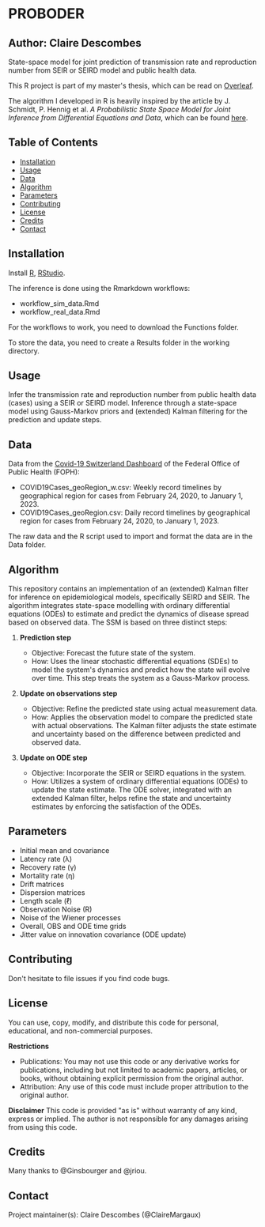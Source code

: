 # PROBODER

## Author: Claire Descombes

State-space model for joint prediction of transmission rate and reproduction number from SEIR or SEIRD model and public health data.

This R project is part of my master's thesis, which can be read on [Overleaf](https://www.overleaf.com/read/zvscscfpxfys#69aab2).

The algorithm I developed in R is heavily inspired by the article by J. Schmidt, P. Hennig et al. _A Probabilistic State Space Model for Joint Inference from Differential Equations and Data_, which can be found [here](https://proceedings.neurips.cc/paper/2021/hash/6734fa703f6633ab896eecbdfad8953a-Abstract.html).

## Table of Contents

- [Installation](#installation)
- [Usage](#usage)
- [Data](#data)
- [Algorithm](#algorithm)
- [Parameters](#parameters)
- [Contributing](#contributing)
- [License](#license)
- [Credits](#credits)
- [Contact](#contact)

## Installation

Install [R](https://cran.r-project.org/), [RStudio](https://posit.co/products/open-source/rstudio/).

The inference is done using the Rmarkdown workflows:
- workflow_sim_data.Rmd
- workflow_real_data.Rmd

For the workflows to work, you need to download the Functions folder.

To store the data, you need to create a Results folder in the working directory.

## Usage

Infer the transmission rate and reproduction number from public health data (cases) using a SEIR or SEIRD model. Inference through a state-space model using Gauss-Markov priors and (extended) Kalman filtering for the prediction and update steps.

## Data

Data from the [Covid-19 Switzerland Dashboard](https://www.covid19.admin.ch/de/epidemiologic/case) of the Federal Office of Public Health (FOPH):
- COVID19Cases_geoRegion_w.csv: Weekly record timelines by geographical region for cases from February 24, 2020, to January 1, 2023.
- COVID19Cases_geoRegion.csv: Daily record timelines by geographical region for cases from February 24, 2020, to January 1, 2023.

The raw data and the R script used to import and format the data are in the Data folder.
 
## Algorithm

This repository contains an implementation of an (extended) Kalman filter for inference on epidemiological models, specifically SEIRD and SEIR. The algorithm integrates state-space modelling with ordinary differential equations (ODEs) to estimate and predict the dynamics of disease spread based on observed data. The SSM is based on three distinct steps:

1. **Prediction step**
   - Objective: Forecast the future state of the system.
   - How: Uses the linear stochastic differential equations (SDEs) to model the system's dynamics and predict how the state will evolve over time. This step treats the system as a Gauss-Markov process.

3. **Update on observations step**
   - Objective: Refine the predicted state using actual measurement data.
   - How: Applies the observation model to compare the predicted state with actual observations. The Kalman filter adjusts the state estimate and uncertainty based on the difference between predicted and observed data.

4. **Update on ODE step**
   - Objective: Incorporate the SEIR or SEIRD equations in the system.
   - How: Utilizes a system of ordinary differential equations (ODEs) to update the state estimate. The ODE solver, integrated with an extended Kalman filter, helps refine the state and uncertainty estimates by enforcing the satisfaction of the ODEs.

## Parameters

- Initial mean and covariance
- Latency rate (λ)
- Recovery rate (γ)
- Mortality rate (η)
- Drift matrices
- Dispersion matrices
- Length scale (ℓ)
- Observation Noise (R)
- Noise of the Wiener processes
- Overall, OBS and ODE time grids
- Jitter value on innovation covariance (ODE update)
  
## Contributing

Don't hesitate to file issues if you find code bugs.

## License

You can use, copy, modify, and distribute this code for personal, educational, and non-commercial purposes.

**Restrictions**
- Publications: You may not use this code or any derivative works for publications, including but not limited to academic papers, articles, or books, without obtaining explicit permission from the original author.
- Attribution: Any use of this code must include proper attribution to the original author.

**Disclaimer**
This code is provided "as is" without warranty of any kind, express or implied. The author is not responsible for any damages arising from using this code.


## Credits

Many thanks to @Ginsbourger and @jriou.

## Contact

Project maintainer(s): Claire Descombes (@ClaireMargaux)
